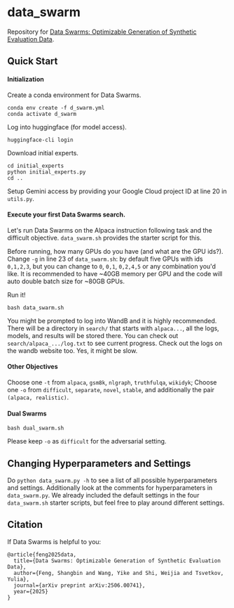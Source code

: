 # data_swarm

Repository for [Data Swarms: Optimizable Generation of Synthetic Evaluation Data](https://arxiv.org/abs/2506.00741).

## Quick Start

#### Initialization

Create a conda environment for Data Swarms.
```
conda env create -f d_swarm.yml
conda activate d_swarm
```

Log into huggingface (for model access).
```
huggingface-cli login
```

Download initial experts.
```
cd initial_experts
python initial_experts.py
cd ..
```

Setup Gemini access by providing your Google Cloud project ID at line 20 in `utils.py`.

#### Execute your first Data Swarms search.

Let's run Data Swarms on the Alpaca instruction following task and the difficult objective. `data_swarm.sh` provides the starter script for this.

Before running, how many GPUs do you have (and what are the GPU ids?). Change `-g` in line 23 of `data_swarm.sh`: by default five GPUs with ids `0,1,2,3`, but you can change to `0`, `0,1`, `0,2,4,5` or any combination you'd like. It is recommended to have ~40GB memory per GPU and the code will auto double batch size for ~80GB GPUs.

Run it!
```
bash data_swarm.sh
```

You might be prompted to log into WandB and it is highly recommended. There will be a directory in `search/` that starts with `alpaca...`, all the logs, models, and results will be stored there. You can check out `search/alpaca_.../log.txt` to see current progress. Check out the logs on the wandb website too. Yes, it might be slow.

#### Other Objectives

Choose one `-t` from `alpaca`, `gsm8k`, `nlgraph`, `truthfulqa`, `wikidyk`; Choose one `-o` from `difficult`, `separate`, `novel`, `stable`, and additionally the pair `(alpaca, realistic)`.

#### Dual Swarms

```
bash dual_swarm.sh
```

Please keep `-o` as `difficult` for the adversarial setting.

## Changing Hyperparameters and Settings

Do `python data_swarm.py -h` to see a list of all possible hyperparameters and settings. Additionally look at the comments for hyperparameters in `data_swarm.py`. We already included the default settings in the four `data_swarm.sh` starter scripts, but feel free to play around different settings.

## Citation

If Data Swarms is helpful to you:

```
@article{feng2025data,
  title={Data Swarms: Optimizable Generation of Synthetic Evaluation Data},
  author={Feng, Shangbin and Wang, Yike and Shi, Weijia and Tsvetkov, Yulia},
  journal={arXiv preprint arXiv:2506.00741},
  year={2025}
}
```
